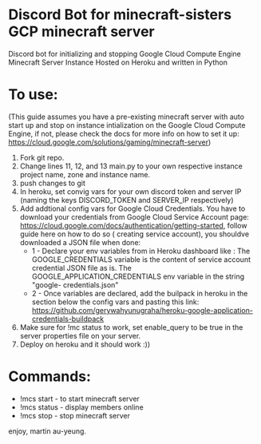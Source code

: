 # Discord Bot for minecraft-sisters GCP minecraft server

Discord bot for initializing and stopping Google Cloud Compute Engine Minecraft Server Instance
Hosted on Heroku and written in Python

# To use: 
(This guide assumes you have a pre-existing minecraft server with auto start up and stop on instance intialization on the Google Cloud Compute Engine, if not, please check the docs for more info on how to set it up: https://cloud.google.com/solutions/gaming/minecraft-server)

1. Fork git repo. 
2. Change lines 11, 12, and 13 main.py to your own respective instance project name, zone and instance name. 
3. push changes to git
4. In heroku, set convig vars for your own discord token and server IP (naming the keys DISCORD_TOKEN and SERVER_IP respectively)
5. Add addtional config vars for Google Cloud Credentials. You have to download your credentials from Google Cloud Service Account page: https://cloud.google.com/docs/authentication/getting-started, follow guide here on how to do so ( creating service account), you shouldve downloaded a JSON file when done: 
      * 1 - Declare your env variables from in Heroku dashboard like :
      The GOOGLE_CREDENTIALS variable is the content of service account credential JSON file as is. The GOOGLE_APPLICATION_CREDENTIALS env variable in the string "google-                credentials.json"
     * 2 - Once variables are declared, add the builpack in heroku in the section below the config vars and pasting this link:
      https://github.com/gerywahyunugraha/heroku-google-application-credentials-buildpack
6. Make sure for !mc status to work, set enable_query to be true in the server properties file on your server. 
7. Deploy on heroku and it should work :)) 

# Commands:
* !mcs start - to start minecraft server
* !mcs status - display members online 
* !mcs stop - stop minecraft server

enjoy, martin au-yeung. 
